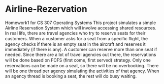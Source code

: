 # Airline-Rezervation

Homework1 for CS 307 Operating Systems
This project simulates a simple Airline Reservation System which will involve accessing shared resources. In real life, there are travel agencies who try to reserve seats for their customers. When a customer asks for a seat from a speciﬁc ﬂight, the agency checks if there is an empty seat in the aircraft and reserves it immediately (if there is any). A customer can reserve more than one seat if needed. Since there are a lot of travel agencies out there, the reservations will be done based on FCFS (ﬁrst come, ﬁrst served) strategy. Only one reservations can be made on a seat, so there will be no overbooking. There will be one thread per agency simulating the activities of that agency. When an agency thread is booking a seat, the rest will do busy waiting.
